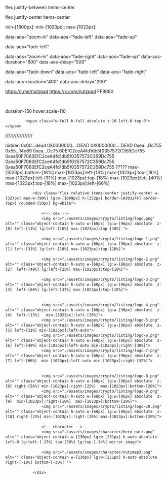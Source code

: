 flex justify-between items-center

flex justify-center items-center

 min-[1800px]:
 min-[1023px]:
 max-[1023px]:

 
data-aos="zoom-in"
data-aos="fade-left"
data-aos="fade-up"

data-aos="fade-left"

data-aos="zoom-in"
data-aos="fade-right"
data-aos="fade-up"
data-aos-duration="600"
data-aos-delay="500"


data-aos="fade-down"
data-aos="fade-left"
data-aos="fade-right"

data-aos-duration="400"
data-aos-delay="200"

https://t.me/nutzpad
 https://x.com/nutzpad
 FF8080

  <img src="./assets/images/" alt="" class="object-contain h-auto ">

  duration-150 hover:scale-110
            <!-- <dotlottie-player src="https://lottie.host/abc14d80-86e1-479e-a964-de74462ea16c/dwEOVLfpLK.json" background="transparent" class="bottom_illustration_pepe w-full h-auto ff_cnas" speed="1"   loop autoplay></dotlottie-player> -->

             <span class="w-full h-full absolute z-10 left-0 top-0"></span>



/////////////////


hidden
0x00...dead
0X0000000....DEAD
0X0000000....DEAD
0xea...Dc755
0x55...14e69
0xea...Dc75
60EfC2ceA4fd1db5f0357572C359Dc755
0xea50F7060EfC2ceA4fd1db5f0357572C359Dc755
0xea50F7060EfC2ceA4fd1db5f0357572C359Dc755
0xea50F7060EfC2ceA4fd1db5f0357572C359Dc755
?????
 max-[1023px]:bottom-[18%] max-[1023px]:left-[13%]
 max-[1023px]:top-[18%] max-[1023px]:left-[31%]
 max-[1023px]:top-[18%] max-[1023px]:left-[49%]
max-[1023px]:top-[18%] max-[1023px]:left-[66%]
 


                <div class="flex relative items-center justify-center w-[327px] max-w-[90%] lg:w-[1009px] h-[352px] border-[#30324F] border-[6px] rounded-[50px] bg-white">
                    
                    <!-- cex -->
                    <img src="./assets/images/crypto/listing/logo.png" alt="" class="object-contain h-auto w-[68px] lg:w-[96px] absolute  z-[0] left-[13%] lg:left-[10%] max-[1023px]:top-[18%] ">

                    <img src="./assets/images/crypto/listing/logo-1.png" alt="" class="object-contain h-auto w-[68px] lg:w-[96px] absolute  z-[1] left-[31%] lg:left-[18%] max-[1023px]:top-[18%]">

                    <img src="./assets/images/crypto/listing/logo-2.png" alt="" class="object-contain h-auto w-[68px] lg:w-[96px] absolute  z-[2]  left-[49%] lg:left-[25%] max-[1023px]:top-[18%]">

                    <img src="./assets/images/crypto/listing/logo-3.png" alt="" class="object-contain h-auto w-[68px] lg:w-[96px] absolute  z-[3]  left-[66%] lg:left-[32%] max-[1023px]:top-[18%]">


                    <img src="./assets/images/crypto/listing/logo-4.png" alt="" class="object-contain h-auto w-[68px] lg:w-[96px] absolute  z-[4]  left-[13%]   min-[1023px]:left-[38%]">  
                    <img src="./assets/images/crypto/listing/logo-5.png" alt="" class="object-contain h-auto w-[68px] lg:w-[96px] absolute  z-[5] left-[31%] min-[1023px]:left-auto">
                    <img src="./assets/images/crypto/listing/logo-6.png" alt="" class="object-contain h-auto w-[68px] lg:w-[96px] absolute  z-[6] left-[49%] min-[1023px]:left-auto min-[1023px]:right-[38%]">
                    <img src="./assets/images/crypto/listing/logo-7.png" alt="" class="object-contain h-auto w-[68px] lg:w-[96px] absolute  z-[7] left-[66%]  min-[1023px]:left-auto min-[1023px]:right-[32%]">


                    <img src="./assets/images/crypto/listing/logo-8.png" alt="" class="object-contain h-auto w-[68px] lg:w-[96px] absolute  z-[8] right-[56%] min-[1023px]:right-[25%]  max-[1023px]:bottom-[20%]">
                    <img src="./assets/images/crypto/listing/logo-9.png" alt="" class="object-contain h-auto w-[68px] lg:w-[96px] absolute  z-[9]  min-[1023px]:right-[18%]  max-[1023px]:bottom-[20%]">
                    <img src="./assets/images/crypto/listing/logo-10.png" alt="" class="object-contain h-auto w-[68px] lg:w-[96px] absolute  z-[10] right-[23%] min-[1023px]:right-[10%] max-[1023px]:bottom-[20%]">

                    <!-- character -->
                    <img src="./assets/images/character/hero_nutz.png" alt="" class="object-contain w-[130px] lg:w-[251px] h-auto absolute left-0 lg:left-[-17%] top-[30%] lg:top-[-34%] mirror_image">

                    <img src="./assets/images/character/nutzmap3.png" alt="" class="object-contain w-[130px] lg:w-[251px] h-auto absolute right-[-10%] bottom-[-30%] ">

                </div>